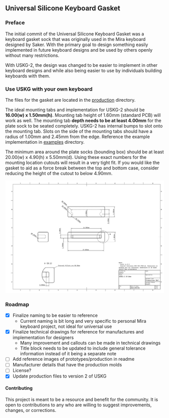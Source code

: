 ## Universal Silicone Keyboard Gasket

### Preface
The initial commit of the Universal Silicone Keyboard Gasket was a keyboard gasket sock that was originally used in the Mira keyboard designed by Saker. With the primary goal to design something easily implemented in future keyboard designs and be used by others openly without many restrictions. 

With USKG-2, the design was changed to be easier to implement in other keyboard designs and while also being easier to use by individuals building keyboards with them.

### Use USKG with your own keyboard
The files for the gasket are located in the [production](./production/) directory.

The ideal mounting tabs and implementation for USKG-2 should be **16.00(w) x 1.50mm(h)**. Mounting tab height of 1.60mm (standard PCB) will work as well. The mounting tab **depth needs to be at least 4.00mm** for the plate sock to be seated completely. USKG-2 has internal bumps to slot onto the mounting tab. Slots on the side of the mounting tabs should have a radius of 1.00mm and 2.45mm from the edge. Reference the example implementation in [examples](./examples/) directory.

The minimum area around the plate socks (bounding box) should be at least 20.00(w) x 4.90(h) x 5.50mm(d). Using these exact numbers for the mounting location cutouts will result in a very tight fit. If you would like the gasket to aid as a force break between the top and bottom case, consider reducing the height of the cutout to below 4.90mm.

![SAKER USKG-2 GASKET SOCK REFERENCE 01](./misc/USKG-2_19_5mm_technical_drawing.png)

### Roadmap
* [X] Finalize naming to be easier to reference
    - Current naming is bit long and very specific to personal Mira keyboard project, not ideal for universal use
* [X] Finalize technical drawings for reference for manufactures and implementation for designers
    - Many improvement and callouts can be made in technical drawings
    - Title block needs to be updated to include general tolerance information instead of it being a separate note
* [ ] Add reference images of prototypes/production in readme
* [ ] Manufacturer details that have the production molds
* [ ] License?
* [X] Update production files to version 2 of USKG

#### Contributing
This project is meant to be a resource and benefit for the community. It is open to contributions to any who are willing to suggest improvements, changes, or corrections.